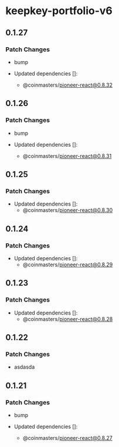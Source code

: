 # keepkey-portfolio-v6

## 0.1.27

### Patch Changes

- bump

- Updated dependencies []:
  - @coinmasters/pioneer-react@0.8.32

## 0.1.26

### Patch Changes

- bump

- Updated dependencies []:
  - @coinmasters/pioneer-react@0.8.31

## 0.1.25

### Patch Changes

- Updated dependencies []:
  - @coinmasters/pioneer-react@0.8.30

## 0.1.24

### Patch Changes

- Updated dependencies []:
  - @coinmasters/pioneer-react@0.8.29

## 0.1.23

### Patch Changes

- Updated dependencies []:
  - @coinmasters/pioneer-react@0.8.28

## 0.1.22

### Patch Changes

- asdasda

## 0.1.21

### Patch Changes

- bump

- Updated dependencies []:
  - @coinmasters/pioneer-react@0.8.27
